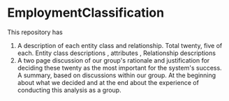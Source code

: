 # EmploymentClassification
This repository has 
1. A description of each entity class and relationship. Total twenty, five of each. Entity class descriptions , attributes , Relationship descriptions
2. A two page discussion of our group's rationale and justification for deciding these twenty as the most important for the system's success. A summary, based on discussions within our group. At the beginning about what we decided and at the end about the experience of conducting this analysis as a group.
